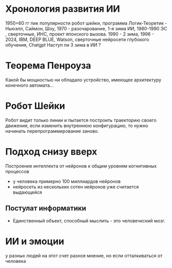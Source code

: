 # Хронология развития ИИ
1950=60 гг пик популярности робот шейки, программа Логик-Теоретик  - Ньюэлл, Саймон, Шоу, 1970 - разочарование, 1-я зима ИИ, 1980-1990  ЭС , сверточные, ИНС, проект японского вызова. 1990 - 2 зима, 1996 - 2024, IBM, DEEP BLUE, Watson, сверточные нейросети глубокого обучения, Chatgpt
Наступ ли 3 зима в ИИ  ?
# Теорема Пенроуза
Какой бы мощностью ни обладало устройство, имеющее архитектуру конечного автомата...
# Робот Шейки
Робот видит только линии и пытается построить траекторию своего движения, если изменить внутреннюю конфигурацию, то нужно начинать перепрограммирование заново. 
# Подход снизу вверх 
Построение интеллекта от нейронов к общим уровням  когнитивных процессов
- у человека примерно 100 миллиардов нейронов
- нейросеть из нескольких сотен нейронов уже считается выдающейся
##  Постулат информатики
- Единственный объект, способный  мыслить - это человечкский мозг.
# ИИ и эмоции
у разных людей на этот счет разное мнение, но если отталкиваться от человека 
